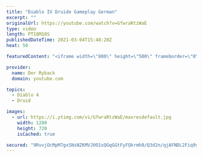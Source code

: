 ```yaml
---
title: "Diablo IV Druide Gameplay German"
excerpt: ""
originalUrl: https://youtube.com/watch?v=GfwraRtzWaE
type: video
length: PT18M10S
publishedDateTime: 2021-03-04T15:48:20Z
heat: 50

featuredContent: "<iframe width=\"800\" height=\"500\" frameborder=\"0\" src=\"https://www.youtube.com/embed/GfwraRtzWaE\" allow=\"accelerometer; autoplay; encrypted-media; gyroscope; picture-in-picture\" allowfullscreen></iframe>"

provider:
  name: Der Ryback
  domain: youtube.com

topics:
  - Diablo 4
  - Druid

images:
  - url: https://i.ytimg.com/vi/GfwraRtzWaE/maxresdefault.jpg
    width: 1280
    height: 720
    isCached: true

secured: "9RvvjOcMpM7gxSNsNZKMVJ0O1xQGqGGtFyFQkrmh0/Q3d2n/qjAFNDL2Fiq9y1tCmdMNNyYz/RaNXW22FnXUhaKHMOP74MCb6Uh1wL60PMtc/P8fhSF17/cSZ6maEodIU3VKfgu/tzveHtXoWK9DyZjlVZeuznrC9EKa9YkkIraRDwXQO+RnJqF1EllY7jU65JzDr+rDzVjGttiEf8OUAGxaq4gpzHzP21pYekQq56biYnKFrmJX/N/iWchB+yX2s5nJMusnY/1bI/tCIcXVW9iiBa1tmBdV7up90PU08nUI/bQ23CelJnXwHPYzyl2oUCzhLfZ9FFXskkIxG2+8czXYXz54N+Vv7XLYCKWdPDwnNeY3dWIsBYdGvVeC3vDt+pnq4zqDOsZKtkFVmCR3xP3AC2/DWGnEA1mzYBIB5U8=;vvB3MIoIub+t3/8R9kWovw=="
---
```


